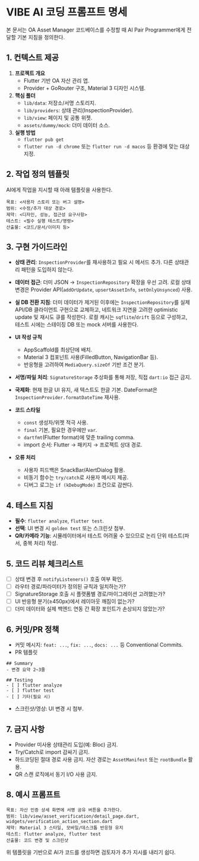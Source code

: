 # VIBE AI 코딩 프롬프트 명세

본 문서는 OA Asset Manager 코드베이스를 수정할 때 AI Pair Programmer에게 전달할 기본 지침을 정의한다.

## 1. 컨텍스트 제공
1. **프로젝트 개요**
   - Flutter 기반 OA 자산 관리 앱.
   - Provider + GoRouter 구조, Material 3 디자인 시스템.
2. **핵심 폴더**
   - `lib/data`: 저장소/서명 스토리지.
   - `lib/providers`: 상태 관리(InspectionProvider).
   - `lib/view`: 페이지 및 공통 위젯.
   - `assets/dummy/mock`: 더미 데이터 소스.
3. **실행 방법**
   - `flutter pub get`
   - `flutter run -d chrome` 또는 `flutter run -d macos` 등 환경에 맞는 대상 지정.

## 2. 작업 정의 템플릿
AI에게 작업을 지시할 때 아래 템플릿을 사용한다.
```
목표: <사용자 스토리 또는 버그 설명>
범위: <수정/추가 대상 경로>
제약: <디자인, 성능, 접근성 요구사항>
테스트: <필수 실행 테스트/명령>
산출물: <코드/문서/이미지 등>
```

## 3. 구현 가이드라인
- **상태 관리**: `InspectionProvider`를 재사용하고 필요 시 메서드 추가. 다른 상태관리 패턴을 도입하지 않는다.
- **데이터 접근**: 더미 JSON → `InspectionRepository` 확장을 우선 고려. 로컬 상태 변경은 Provider API(`addOrUpdate`, `upsertAssetInfo`, `setOnlyUnsynced`) 사용.
- **실 DB 전환 지침**: 더미 데이터가 제거된 이후에는 `InspectionRepository`를 실제 API/DB 클라이언트 구현으로 교체하고, 네트워크 지연을 고려한 optimistic update 및 재시도 큐를 작성한다. 로컬 캐시는 `sqflite`/`drift` 등으로 구성하고, 테스트 시에는 스테이징 DB 또는 mock 서버를 사용한다.

- **UI 작성 규칙**
  - AppScaffold를 최상단에 배치.
  - Material 3 컴포넌트 사용(FilledButton, NavigationBar 등).
  - 반응형을 고려하여 `MediaQuery.sizeOf` 기반 조건 분기.
- **서명/파일 처리**: `SignatureStorage` 추상화를 통해 저장, 직접 `dart:io` 접근 금지.
- **국제화**: 현재 한글 UI 유지, 새 텍스트도 한글 기본. DateFormat은 `InspectionProvider.formatDateTime` 재사용.
- **코드 스타일**
  - `const` 생성자/위젯 적극 사용.
  - `final` 기본, 필요한 경우에만 `var`.
  - `dartfmt`(Flutter format)에 맞춘 trailing comma.
  - import 순서: Flutter → 패키지 → 프로젝트 상대 경로.
- **오류 처리**
  - 사용자 피드백은 SnackBar/AlertDialog 활용.
  - 비동기 함수는 `try/catch`로 사용자 메시지 제공.
  - 디버그 로그는 `if (kDebugMode)` 조건으로 감싼다.

## 4. 테스트 지침
- **필수**: `flutter analyze`, `flutter test`.
- **선택**: UI 변경 시 `golden test` 또는 스크린샷 첨부.
- **QR/카메라 기능**: 시뮬레이터에서 테스트 어려울 수 있으므로 논리 단위 테스트(파서, 중복 처리) 작성.

## 5. 코드 리뷰 체크리스트
- [ ] 상태 변경 후 `notifyListeners()` 호출 여부 확인.
- [ ] 라우터 경로/파라미터가 정의된 규칙과 일치하는가?
- [ ] SignatureStorage 호출 시 플랫폼별 경로/마이그레이션 고려했는가?
- [ ] UI 반응형 분기(≥450px)에서 레이아웃 깨짐이 없는가?
- [ ] 더미 데이터와 실제 백엔드 연동 간 확장 포인트가 손상되지 않았는가?

## 6. 커밋/PR 정책
- 커밋 메시지: `feat: ...`, `fix: ...`, `docs: ...` 등 Conventional Commits.
- PR 템플릿
```
## Summary
- 변경 요약 2~3줄

## Testing
- [ ] flutter analyze
- [ ] flutter test
- [ ] 기타(필요 시)
```
- 스크린샷/영상: UI 변경 시 첨부.

## 7. 금지 사항
- Provider 미사용 상태관리 도입(예: Bloc) 금지.
- Try/Catch로 import 감싸기 금지.
- 하드코딩된 절대 경로 사용 금지. 자산 경로는 `AssetManifest` 또는 `rootBundle` 활용.
- QR 스캔 로직에서 동기 I/O 사용 금지.

## 8. 예시 프롬프트
```
목표: 자산 인증 상세 화면에 서명 공유 버튼을 추가한다.
범위: lib/view/asset_verification/detail_page.dart, widgets/verification_action_section.dart
제약: Material 3 스타일, 모바일/데스크톱 반응형 유지
테스트: flutter analyze, flutter test
산출물: 코드 변경 및 스크린샷
```

위 템플릿을 기반으로 AI가 코드를 생성하면 검토자가 추가 지시를 내리기 쉽다.
